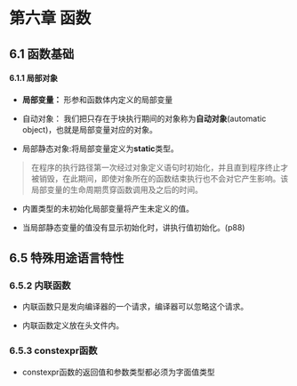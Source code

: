 # 第六章 函数

## 6.1 函数基础

#### 6.1.1 局部对象

* **局部变量：** 形参和函数体内定义的局部变量

* 自动对象： 我们把只存在于块执行期间的对象称为**自动对象**(automatic object)，也就是局部变量对应的对象。

* 局部静态对象:将局部变量定义为**static**类型。

> 在程序的执行路径第一次经过对象定义语句时初始化，并且直到程序终止才被销毁，在此期间，即使对象所在的函数结束执行也不会对它产生影响。该局部变量的生命周期贯穿函数调用及之后的时间。

* 内置类型的未初始化局部变量将产生未定义的值。

* 当局部静态变量的值没有显示初始化时，讲执行值初始化。(p88)

## 6.5 特殊用途语言特性

### 6.5.2 内联函数

* 内联函数只是发向编译器的一个请求，编译器可以忽略这个请求。

* 内联函数定义放在头文件内。 

### 6.5.3 constexpr函数

* constexpr函数的返回值和参数类型都必须为字面值类型
